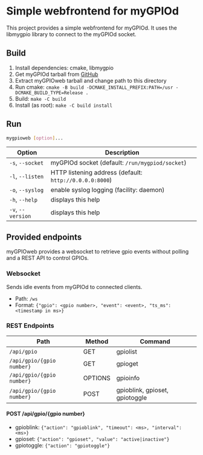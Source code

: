 # Simple webfrontend for myGPIOd

This project provides a simple webfrontend for myGPIOd. It uses the libmygpio library to connect to the myGPIOd socket.

## Build

1. Install dependencies: cmake, libmygpio
2. Get myGPIOd tarball from [GitHub](https://github.com/jcorporation/myGPIOweb/releases/latest)
3. Extract myGPIOweb tarball and change path to this directory
4. Run cmake: `cmake -B build -DCMAKE_INSTALL_PREFIX:PATH=/usr -DCMAKE_BUILD_TYPE=Release .`
5. Build: `make -C build`
6. Install (as root): `make -C build install`

## Run

```sh
mygpioweb [option]...
```

| Option | Description |
| ------ | ----------- |
| `-s`, `--socket` | myGPIOd socket (default: `/run/mygpiod/socket`) |
| `-l`, `--listen` | HTTP listening address (default: `http://0.0.0.0:8000`) |
| `-o`, `--syslog` | enable syslog logging (facility: daemon) |
| `-h`, `--help` | displays this help |
| `-v`, `--version` | displays this help |

## Provided endpoints

myGPIOweb provides a websocket to retrieve gpio events without polling and a REST API to control GPIOs.

### Websocket

Sends idle events from myGPIOd to connected clients.

- Path: `/ws`
- Format: `{"gpio": <gpio number>, "event": <event>, "ts_ms": <timestamp in ms>}`

### REST Endpoints

| Path | Method | Command |
| ---- | ------ | ----------- |
| `/api/gpio` | GET | gpiolist |
| `/api/gpio/{gpio number}` | GET | gpioget |
| `/api/gpio/{gpio number}` | OPTIONS | gpioinfo |
| `/api/gpio/{gpio number}` | POST | gpioblink, gpioset, gpiotoggle |

#### POST /api/gpio/{gpio number}

- gpioblink: `{"action": "gpioblink", "timeout": <ms>, "interval": <ms>}`
- gpioset: `{"action": "gpioset", "value": "active|inactive"}`
- gpiotoggle: `{"action": "gpiotoggle"}`

